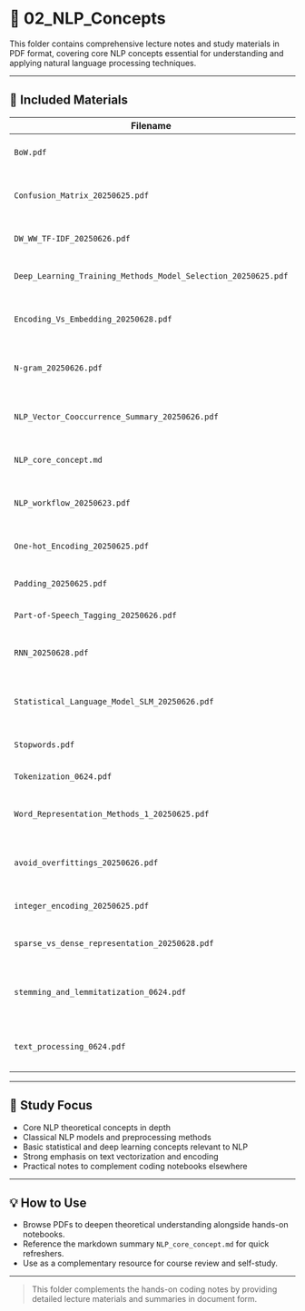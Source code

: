 # 📗 02_NLP_Concepts

This folder contains comprehensive lecture notes and study materials in PDF format, covering core NLP concepts essential for understanding and applying natural language processing techniques.

---

## 📝 Included Materials

| Filename                                   | Description |
|--------------------------------------------|-------------|
| `BoW.pdf`                                  | Bag-of-Words model explained |
| `Confusion_Matrix_20250625.pdf`            | Explanation of confusion matrix for classification |
| `DW_WW_TF-IDF_20250626.pdf`                 | Detailed TF-IDF concept notes |
| `Deep_Learning_Training_Methods_Model_Selection_20250625.pdf` | Deep learning training strategies |
| `Encoding_Vs_Embedding_20250628.pdf`       | Difference between encoding and embeddings |
| `N-gram_20250626.pdf`                       | N-gram language models introduction |
| `NLP_Vector_Cooccurrence_Summary_20250626.pdf` | Summary of vector co-occurrence methods |
| `NLP_core_concept.md`                       | Text file summarizing core NLP ideas |
| `NLP_workflow_20250623.pdf`                 | NLP processing workflow overview |
| `One-hot_Encoding_20250625.pdf`             | One-hot encoding techniques |
| `Padding_20250625.pdf`                      | Sequence padding methods |
| `Part-of-Speech_Tagging_20250626.pdf`      | POS tagging fundamentals |
| `RNN_20250628.pdf`                          | Recurrent Neural Networks explained |
| `Statistical_Language_Model_SLM_20250626.pdf` | Statistical language models overview |
| `Stopwords.pdf`                             | List and handling of stopwords |
| `Tokenization_0624.pdf`                     | Tokenization basics |
| `Word_Representation_Methods_1_20250625.pdf` | Word embedding and representation methods |
| `avoid_overfittings_20250626.pdf`           | Strategies to avoid overfitting in models |
| `integer_encoding_20250625.pdf`             | Integer encoding explained |
| `sparse_vs_dense_representation_20250628.pdf` | Sparse vs dense vector representations |
| `stemming_and_lemmitatization_0624.pdf`    | Difference and implementation of stemming and lemmatization |
| `text_processing_0624.pdf`                   | Overview of text preprocessing techniques |

---

## 📌 Study Focus

- Core NLP theoretical concepts in depth
- Classical NLP models and preprocessing methods
- Basic statistical and deep learning concepts relevant to NLP
- Strong emphasis on text vectorization and encoding
- Practical notes to complement coding notebooks elsewhere

---

## 💡 How to Use

- Browse PDFs to deepen theoretical understanding alongside hands-on notebooks.
- Reference the markdown summary `NLP_core_concept.md` for quick refreshers.
- Use as a complementary resource for course review and self-study.

---

> This folder complements the hands-on coding notes by providing detailed lecture materials and summaries in document form.

